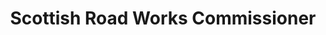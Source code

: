 ---
schema: default
title: Scottish Road Works Commissioner
description: public corporation controlled by Scottish Government
logo: ''
type:
- Other agency
portal_url: ''
org_url: https://www.roadworks.scot/
twitter_handle: 
wikidata_org_qid: Q108837506
wdtk_id: 
---